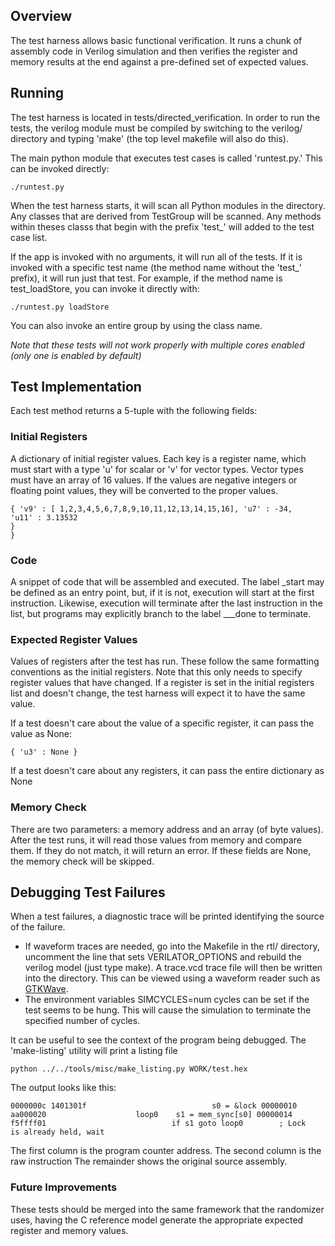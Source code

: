 ## Overview
 
The test harness allows basic functional verification.  It runs a chunk
of assembly code in Verilog simulation and then verifies the register
and memory results at the end against a pre-defined set of expected
values.

## Running 
 
The test harness is located in tests/directed_verification. In order to run the 
tests, the verilog module must be compiled by switching to the verilog/ directory and
typing 'make' (the top level makefile will also do this).

The main python module that executes test cases is called 'runtest.py.' 
This can be invoked directly:

    ./runtest.py

When the test harness starts, it will scan all Python modules in the
directory.  Any classes that are derived from TestGroup will be scanned.
 Any methods within theses classs that begin with the prefix 'test_'
will added to the test case list.

If the app is invoked with no arguments, it will run all of the tests. 
If it is invoked with a specific test name (the method name without the
'test_' prefix), it will run just that test.  For example, if the method
name is test_loadStore, you can invoke it directly with:

    ./runtest.py loadStore

You can also invoke an entire group by using the class name.

_Note that these tests will not work properly with multiple cores
enabled (only one is enabled by default)_

## Test Implementation
 
Each test method returns a 5-tuple with the following fields:

### Initial Registers

A dictionary of initial register values. Each key is a register name,
which must start with a type 'u' for scalar or 'v' for vector types. 
Vector types must have an array of 16 values.  If the values are
negative integers or floating point values, they will be converted to
the proper values.

    { 'v9' : [ 1,2,3,4,5,6,7,8,9,10,11,12,13,14,15,16], 'u7' : -34,
    'u11' : 3.13532
    }
    }
    
### Code

A snippet of code that will be assembled and executed.  The label
&#95;start may be defined as an entry point, but, if it is not,
execution will start at the first instruction.  Likewise, execution will
terminate after the last instruction in the list, but programs may
explicitly branch to the label &#95;&#95;&#95;done to terminate.

### Expected Register Values

Values of registers after the test has run.  These follow the same
formatting conventions as the initial registers.  Note that this only
needs to specify register values that have changed.  If a register is
set in the initial registers list and doesn't change, the test harness
will expect it to have the same value.

If a test doesn't care about the value of a specific register, it can
pass the value as None:

    { 'u3' : None }

If a test doesn't care about any registers, it can pass the entire
dictionary as None

### Memory Check

There are two parameters: a memory address and an array (of byte
values).  After the test runs, it will read those values from memory and
compare them.  If they do not match, it will return an error.  If these
fields are None, the memory check will be skipped.

## Debugging Test Failures

When a test failures, a diagnostic trace will be printed identifying the
source of the failure. 
* If waveform traces are needed, go into the Makefile
in the rtl/ directory, uncomment the line that sets VERILATOR_OPTIONS and
rebuild the verilog model (just type make).  A trace.vcd trace file will then 
be written into the directory.  This can be viewed using a waveform reader such as
[GTKWave](http://gtkwave.sourceforge.net/). 
* The environment variables SIMCYCLES=num cycles can be set if the test seems
to be hung.  This will cause the simulation to terminate the specified number of cycles.

It can be useful to see the context of the program being debugged.  The
'make-listing' utility will print a listing file

    python ../../tools/misc/make_listing.py WORK/test.hex

The output looks like this:

    0000000c 1401301f                            s0 = &lock 00000010
    aa000020                    loop0    s1 = mem_sync[s0] 00000014
    f5ffff01                            if s1 goto loop0        ; Lock
    is already held, wait

The first column is the program counter address. The second column is
the raw instruction The remainder shows the original source assembly.

### Future Improvements

These tests should be merged into the same framework that the randomizer
uses, having the C reference model generate the appropriate expected
register and memory values.